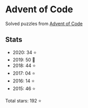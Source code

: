 # Advent of Code

Solved puzzles from [Advent of Code](https://adventofcode.com)

## Stats

- 2020: 34 :star:
- 2019: 50 :star2:
- 2018: 44 :star:
- 2017: 04 :star:
- 2016: 14 :star:
- 2015: 46 :star:

Total stars: 192 :star:
